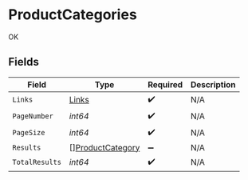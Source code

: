 # ProductCategories

OK


## Fields

| Field                                                       | Type                                                        | Required                                                    | Description                                                 |
| ----------------------------------------------------------- | ----------------------------------------------------------- | ----------------------------------------------------------- | ----------------------------------------------------------- |
| `Links`                                                     | [Links](../../models/shared/links.md)                       | :heavy_check_mark:                                          | N/A                                                         |
| `PageNumber`                                                | *int64*                                                     | :heavy_check_mark:                                          | N/A                                                         |
| `PageSize`                                                  | *int64*                                                     | :heavy_check_mark:                                          | N/A                                                         |
| `Results`                                                   | [][ProductCategory](../../models/shared/productcategory.md) | :heavy_minus_sign:                                          | N/A                                                         |
| `TotalResults`                                              | *int64*                                                     | :heavy_check_mark:                                          | N/A                                                         |
